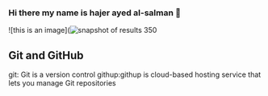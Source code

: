### Hi there my name is hajer ayed al-salman 👋

<!--
**hajerayed9/hajerayed9** is a ✨ _special_ ✨ repository because its `README.md` (this file) appears on your GitHub profile.

Here are some ideas to get you started:

- 🔭 I’m currently working on  assignment 1...
- 🌱 I’m currently learning how to use githup...
- 👯 I’m looking to collaborate on python project...
- 🤔 I’m looking for help with ..learn git and githup.
- 💬 Ask me about ...
- 📫 How to reach me: .hajer,salman@cba.ku.edu.kw..
- 😄 Pronouns: ...
- ⚡ Fun fact: ...
-->
![this is an image](![snapshot of results 350](https://user-images.githubusercontent.com/81968875/139510364-8257dee3-e706-4c72-adee-59e303b23d2a.PNG)

## Git and GitHub
git: Git is a version control 
githup:githup is cloud-based hosting service that lets you manage Git repositories
